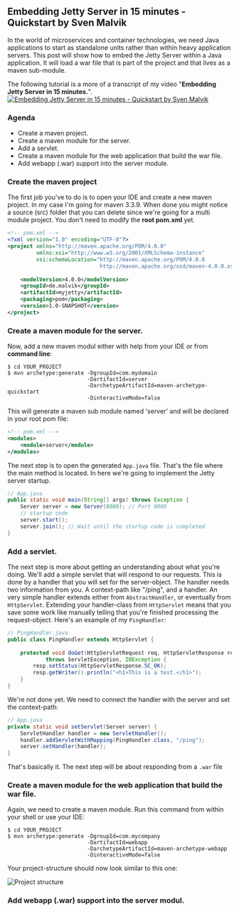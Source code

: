 ## Embedding Jetty Server in 15 minutes - Quickstart by Sven Malvik

In the world of microservices and container technologies, 
we need Java applications to start as standalone units rather than within heavy application servers. 
This post will show how to embed the Jetty Server within a Java application. 
It will load a war file that is part of the project and that lives as a maven sub-module.

The following tutorial is a more of a transcript of my video "**Embedding Jetty Server in 15 minutes.**". 
[![Embedding Jetty Server in 15 minutes - Quickstart by Sven Malvik](https://raw.github.com/svenmalvik/blog/master/img/youtube.png)](https://youtu.be/rBcwbsEFcVI)

### Agenda
* Create a maven project.
* Create a maven module for the server.
* Add a servlet.
* Create a maven module for the web application that build the war file.
* Add webapp (.war) support into the server module.

### Create the maven project
The first job you've to do is to open your IDE and create a new maven project. 
In my case I'm going for maven 3.3.9. When done you might notice a source (src) folder 
that you can delete since we're going for a multi module project. 
You don't need to modify the **root pom.xml** yet.

```xml
<!-- pom.xml -->
<?xml version="1.0" encoding="UTF-8"?>
<project xmlns="http://maven.apache.org/POM/4.0.0"
         xmlns:xsi="http://www.w3.org/2001/XMLSchema-instance"
         xsi:schemaLocation="http://maven.apache.org/POM/4.0.0 
                             http://maven.apache.org/xsd/maven-4.0.0.xsd">
         
    <modelVersion>4.0.0</modelVersion>
    <groupId>de.malvik</groupId>
    <artifactId>myjetty</artifactId>
    <packaging>pom</packaging>
    <version>1.0-SNAPSHOT</version>
</project>
```

### Create a maven module for the server.
Now, add a new maven modul either with help from your IDE or from **command line**:
```shell
$ cd YOUR_PROJECT
$ mvn archetype:generate -DgroupId=com.mydomain 
                         -DartifactId=server 
                         -DarchetypeArtifactId=maven-archetype-quickstart 
                         -DinteractiveMode=false
```

This will generate a maven sub module named 'server' and will be declared in your root pom file:
```xml
<!-- pom.xml -->
<modules>
    <module>server</module>
</modules>
```

The next step is to open the generated ```App.java``` file. 
That's the file where the main method is located.
In here we're going to implement the Jetty server startup.
```java
// App.java
public static void main(String[] args) throws Exception {
    Server server = new Server(8080); // Port 8080
    // startup code
    server.start();
    server.join(); // Wait until the startup code is completed
}
```

### Add a servlet.
The next step is more about getting an understanding about what you're doing. 
We'll add a simple servlet that will respond to our requests.
This is done by a handler that you will set for the server-object. 
The handler needs two information from you. A context-path like "/ping", and a handler.
An very simple handler extends either from `AbstractHandler`, or eventually from `HttpServlet`.
Extending your handler-class from `HttpServlet` means that you save some work 
like manually telling that you're finished processing the request-object. 
Here's an example of my `PingHandler`:
```java
// PingHandler.java
public class PingHandler extends HttpServlet {
    
    protected void doGet(HttpServletRequest req, HttpServletResponse resp) 
            throws ServletException, IOException {
        resp.setStatus(HttpServletResponse.SC_OK);
        resp.getWriter().println("<h1>This is a test.</h1>");
    }
}
```

We're not done yet. We need to connect the handler with the server and set the context-path:
```java
// App.java
private static void setServlet(Server server) {
    ServletHandler handler = new ServletHandler();
    handler.addServletWithMapping(PingHandler.class, "/ping");
    server.setHandler(handler);
}
```

That's basically it. The next step will be about responding from a `.war` file

### Create a maven module for the web application that build the war file.
Again, we need to create a maven module. Run this command from within your shell or use your IDE:
```shell
$ cd YOUR_PROJECT
$ mvn archetype:generate -DgroupId=com.mycompany
                         -DartifactId=webapp 
                         -DarchetypeArtifactId=maven-archetype-webapp 
                         -DinteractiveMode=false
```

Your project-structure should now look similar to this one:

![Project structure](https://raw.github.com/svenmalvik/blog/master/img/project.PNG)

### Add webapp (.war) support into the server modul.



